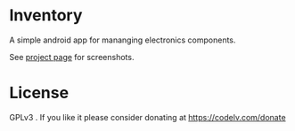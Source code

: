 # Inventory

A simple android app for mananging electronics components.

See [project page](https://codelv.com/projects/electronics-inventory/) for screenshots.

# License

GPLv3 . If you like it please consider donating at https://codelv.com/donate 
